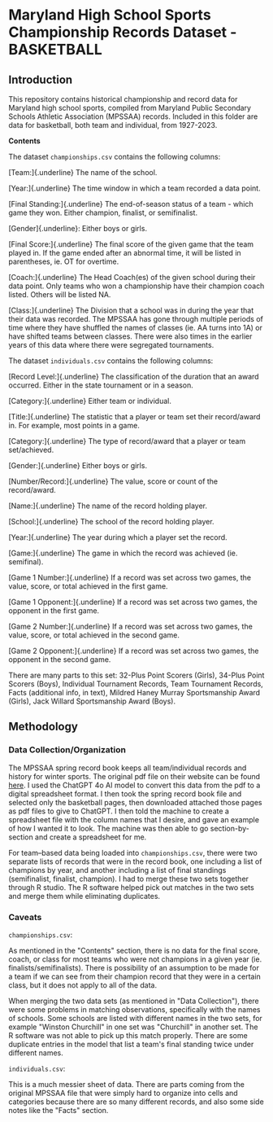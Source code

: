 # Maryland High School Sports Championship Records Dataset - BASKETBALL

## Introduction

This repository contains historical championship and record data for Maryland high school sports, compiled from Maryland Public Secondary Schools Athletic Association (MPSSAA) records. Included in this folder are data for basketball, both team and individual, from 1927-2023.

**Contents**

The dataset `championships.csv` contains the following columns:

[Team:]{.underline} The name of the school.

[Year:]{.underline} The time window in which a team recorded a data point.

[Final Standing:]{.underline} The end-of-season status of a team - which game they won. Either champion, finalist, or semifinalist.

[Gender]{.underline}: Either boys or girls.

[Final Score:]{.underline} The final score of the given game that the team played in. If the game ended after an abnormal time, it will be listed in parentheses, ie. OT for overtime.

[Coach:]{.underline} The Head Coach(es) of the given school during their data point. Only teams who won a championship have their champion coach listed. Others will be listed NA.

[Class:]{.underline} The Division that a school was in during the year that their data was recorded. The MPSSAA has gone through multiple periods of time where they have shuffled the names of classes (ie. AA turns into 1A) or have shifted teams between classes. There were also times in the earlier years of this data where there were segregated tournaments.

The dataset `individuals.csv` contains the following columns:

[Record Level:]{.underline} The classification of the duration that an award occurred. Either in the state tournament or in a season.

[Category:]{.underline} Either team or individual.

[Title:]{.underline} The statistic that a player or team set their record/award in. For example, most points in a game.

[Category:]{.underline} The type of record/award that a player or team set/achieved.

[Gender:]{.underline} Either boys or girls.

[Number/Record:]{.underline} The value, score or count of the record/award.

[Name:]{.underline} The name of the record holding player.

[School:]{.underline} The school of the record holding player.

[Year:]{.underline} The year during which a player set the record.

[Game:]{.underline} The game in which the record was achieved (ie. semifinal).

[Game 1 Number:]{.underline} If a record was set across two games, the value, score, or total achieved in the first game.

[Game 1 Opponent:]{.underline} If a record was set across two games, the opponent in the first game.

[Game 2 Number:]{.underline} If a record was set across two games, the value, score, or total achieved in the second game.

[Game 2 Opponent:]{.underline} If a record was set across two games, the opponent in the second game.

There are many parts to this set: 32-Plus Point Scorers (Girls), 34-Plus Point Scorers (Boys), Individual Tournament Records, Team Tournament Records, Facts (additional info, in text), Mildred Haney Murray Sportsmanship Award (Girls), Jack Willard Sportsmanship Award (Boys).

## Methodology

### Data Collection/Organization

The MPSSAA spring record book keeps all team/individual records and history for winter sports. The original pdf file on their website can be found [here](https://content.mpssaa.org/view/882333632/). I used the ChatGPT 4o AI model to convert this data from the pdf to a digital spreadsheet format. I then took the spring record book file and selected only the basketball pages, then downloaded attached those pages as pdf files to give to ChatGPT. I then told the machine to create a spreadsheet file with the column names that I desire, and gave an example of how I wanted it to look. The machine was then able to go section-by-section and create a spreadsheet for me.

For team–based data being loaded into `championships.csv`, there were two separate lists of records that were in the record book, one including a list of champions by year, and another including a list of final standings (semifinalist, finalist, champion). I had to merge these two sets together through R studio. The R software helped pick out matches in the two sets and merge them while eliminating duplicates.

### Caveats

`championships.csv`:

As mentioned in the "Contents" section, there is no data for the final score, coach, or class for most teams who were not champions in a given year (ie. finalists/semifinalists). There is possibility of an assumption to be made for a team if we can see from their champion record that they were in a certain class, but it does not apply to all of the data.

When merging the two data sets (as mentioned in "Data Collection"), there were some problems in matching observations, specifically with the names of schools. Some schools are listed with different names in the two sets, for example "Winston Churchill" in one set was "Churchill" in another set. The R software was not able to pick up this match properly. There are some duplicate entries in the model that list a team's final standing twice under different names.

`individuals.csv`:

This is a much messier sheet of data. There are parts coming from the original MPSSAA file that were simply hard to organize into cells and categories because there are so many different records, and also some side notes like the "Facts" section.
